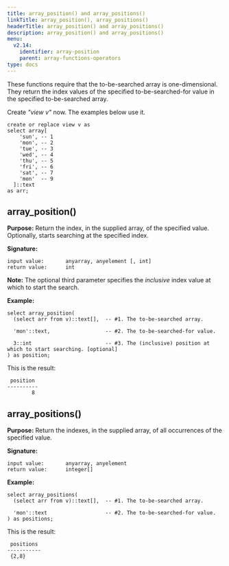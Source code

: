 ```yaml
---
title: array_position() and array_positions()
linkTitle: array_position(), array_positions()
headerTitle: array_position() and array_positions()
description: array_position() and array_positions()
menu:
  v2.14:
    identifier: array-position
    parent: array-functions-operators
type: docs
---
```

These functions require that the to-be-searched array is one-dimensional. They return the index values of the specified to-be-searched-for value in the specified to-be-searched array.

Create _"view v"_ now. The examples below use it.
```plpgsql
create or replace view v as
select array[
    'sun', -- 1
    'mon', -- 2
    'tue', -- 3
    'wed', -- 4
    'thu', -- 5
    'fri', -- 6
    'sat', -- 7
    'mon'  -- 9
  ]::text
as arr;
```

## array_position()

**Purpose:** Return the index, in the supplied array, of the specified value. Optionally, starts searching at the specified index.

**Signature:**
```
input value:       anyarray, anyelement [, int]
return value:      int
```
**Note:** The optional third parameter specifies the _inclusive_ index value at which to start the search.

**Example:**
```plpgsql
select array_position(
  (select arr from v)::text[],  -- #1. The to-be-searched array.

  'mon'::text,                  -- #2. The to-be-searched-for value.

  3::int                        -- #3. The (inclusive) position at which to start searching. [optional]
) as position;
```
This is the result:

```
 position
----------
        8
```

## array_positions()

**Purpose:** Return the indexes, in the supplied array, of all occurrences of the specified value.

**Signature:**

```
input value:       anyarray, anyelement
return value:      integer[]
```
**Example:**
```plpgsql
select array_positions(
  (select arr from v)::text[],  -- #1. The to-be-searched array.

  'mon'::text                   -- #2. The to-be-searched-for value.
) as positions;
```
This is the result:

```
 positions
-----------
 {2,8}
```
